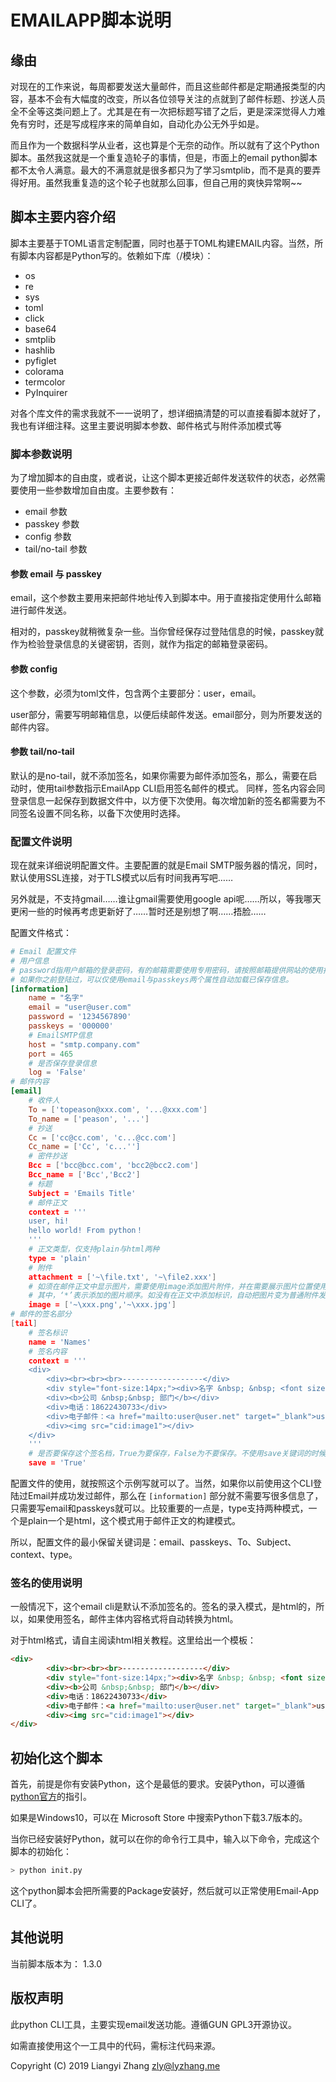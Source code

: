 # EMAILAPP脚本说明

## 缘由

对现在的工作来说，每周都要发送大量邮件，而且这些邮件都是定期通报类型的内容，基本不会有大幅度的改变，所以各位领导关注的点就到了邮件标题、抄送人员全不全等这类问题上了。尤其是在有一次把标题写错了之后，更是深深觉得人力难免有穷时，还是写成程序来的简单自如，自动化办公无外乎如是。

而且作为一个数据科学从业者，这也算是个无奈的动作。所以就有了这个Python脚本。虽然我这就是一个重复造轮子的事情，但是，市面上的email python脚本都不太令人满意。最大的不满意就是很多都只为了学习smtplib，而不是真的要弄得好用。虽然我重复造的这个轮子也就那么回事，但自己用的爽快异常啊~~

## 脚本主要内容介绍

脚本主要基于TOML语言定制配置，同时也基于TOML构建EMAIL内容。当然，所有脚本内容都是Python写的。依赖如下库（/模块）：

- os
- re
- sys
- toml
- click
- base64
- smtplib
- hashlib
- pyfiglet
- colorama
- termcolor
- PyInquirer

对各个库文件的需求我就不一一说明了，想详细搞清楚的可以直接看脚本就好了，我也有详细注释。这里主要说明脚本参数、邮件格式与附件添加模式等

### 脚本参数说明

为了增加脚本的自由度，或者说，让这个脚本更接近邮件发送软件的状态，必然需要使用一些参数增加自由度。主要参数有：

- email 参数
- passkey 参数
- config 参数
- tail/no-tail 参数

#### 参数 email 与 passkey

email，这个参数主要用来把邮件地址传入到脚本中。用于直接指定使用什么邮箱进行邮件发送。

相对的，passkey就稍微复杂一些。当你曾经保存过登陆信息的时候，passkey就作为检验登录信息的关键密钥，否则，就作为指定的邮箱登录密码。

#### 参数 config

这个参数，必须为toml文件，包含两个主要部分：user，email。

user部分，需要写明邮箱信息，以便后续邮件发送。email部分，则为所要发送的邮件内容。

#### 参数 tail/no-tail

默认的是no-tail，就不添加签名，如果你需要为邮件添加签名，那么，需要在启动时，使用tail参数指示EmailApp CLI启用签名邮件的模式。
同样，签名内容会同登录信息一起保存到数据文件中，以方便下次使用。每次增加新的签名都需要为不同签名设置不同名称，以备下次使用时选择。

### 配置文件说明

现在就来详细说明配置文件。主要配置的就是Email SMTP服务器的情况，同时，默认使用SSL连接，对于TLS模式以后有时间我再写吧……

另外就是，不支持gmail……谁让gmail需要使用google api呢……所以，等我哪天更闲一些的时候再考虑更新好了……暂时还是别想了啊……捂脸……

配置文件格式：

```toml
# Email 配置文件
# 用户信息
# password指用户邮箱的登录密码，有的邮箱需要使用专用密码，请按照邮箱提供网站的使用指引填写密码。
# 如果你之前登陆过，可以仅使用email与passkeys两个属性自动加载已保存信息。
[information]
    name = "名字"
    email = "user@user.com"
    password = '1234567890'
    passkeys = '000000'
    # EmailSMTP信息
    host = "smtp.company.com"
    port = 465
    # 是否保存登录信息
    log = 'False'
# 邮件内容
[email]
    # 收件人
    To = ['topeason@xxx.com', '...@xxx.com']
    To_name = ['peason', '...']
    # 抄送
    Cc = ['cc@cc.com', 'c...@cc.com']
    Cc_name = ['Cc', 'c...'']
    # 密件抄送
    Bcc = ['bcc@bcc.com', 'bcc2@bcc2.com']
    Bcc_name = ['Bcc','Bcc2']
    # 标题
    Subject = 'Emails Title'
    # 邮件正文
    context = '''
    user, hi!
    hello world! From python！
    '''
    # 正文类型，仅支持plain与html两种
    type = 'plain'
    # 附件
    attachment = ['~\file.txt', '~\file2.xxx']
    # 如须在邮件正文中显示图片，需要使用image添加图片附件，并在需要展示图片位置使用‘<img src="cid:image*">’标出。
    # 其中，‘*’表示添加的图片顺序。如没有在正文中添加标识，自动把图片变为普通附件发送。
    image = ['~\xxx.png','~\xxx.jpg']
# 邮件的签名部分
[tail]
    # 签名标识
    name = 'Names'
    # 签名内容
    context = '''
    <div>
        <div><br><br><br>------------------</div>
        <div style="font-size:14px;"><div>名字 &nbsp; &nbsp; <font size="2">Ming Zi</font></div>
        <div><b>公司 &nbsp;&nbsp; 部门</b></div>
        <div>电话：18622430733</div>
        <div>电子邮件：<a href="mailto:user@user.net" target="_blank">user@user.net</a></div>
        <div><img src="cid:image1"></div>
    </div>
    '''
    # 是否要保存这个签名档，True为要保存，False为不要保存。不使用save关键词的时候，默认为不保存。
    save = 'True'
```

配置文件的使用，就按照这个示例写就可以了。当然，如果你以前使用这个CLI登陆过Email并成功发过邮件，那么在 `[information]` 部分就不需要写很多信息了，只需要写email和passkeys就可以。比较重要的一点是，type支持两种模式，一个是plain一个是html，这个模式用于邮件正文的构建模式。

所以，配置文件的最小保留关键词是：email、passkeys、To、Subject、context、type。

### 签名的使用说明

一般情况下，这个email cli是默认不添加签名的。签名的录入模式，是html的，所以，如果使用签名，邮件主体内容格式将自动转换为html。

对于html格式，请自主阅读html相关教程。这里给出一个模板：

```html
<div>
        <div><br><br><br>------------------</div>
        <div style="font-size:14px;"><div>名字 &nbsp; &nbsp; <font size="2">Ming Zi</font></div>
        <div><b>公司 &nbsp;&nbsp; 部门</b></div>
        <div>电话：18622430733</div>
        <div>电子邮件：<a href="mailto:user@user.net" target="_blank">user@user.net</a></div>
        <div><img src="cid:image1"></div>
</div>
```

## 初始化这个脚本

首先，前提是你有安装Python，这个是最低的要求。安装Python，可以遵循[python官方](https://devguide.python.org/setup/)的指引。

如果是Windows10，可以在 Microsoft Store 中搜索Python下载3.7版本的。

当你已经安装好Python，就可以在你的命令行工具中，输入以下命令，完成这个脚本的初始化：

```Bash
> python init.py
```

这个python脚本会把所需要的Package安装好，然后就可以正常使用Email-App CLI了。

## 其他说明

当前脚本版本为： 1.3.0

## 版权声明

此python CLI工具，主要实现email发送功能。遵循GUN GPL3开源协议。

如需直接使用这个一工具中的代码，需标注代码来源。

Copyright (C) 2019  Liangyi Zhang <zly@lyzhang.me>
